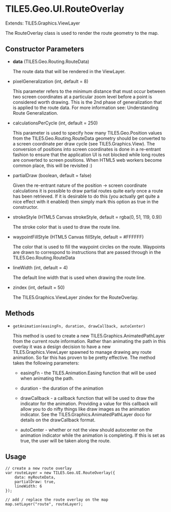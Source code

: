 TILE5.Geo.UI.RouteOverlay
=========================

Extends: TILE5.Graphics.ViewLayer

The RouteOverlay class is used to render the route geometry to the map.  

Constructor Parameters
----------------------

- __data__ (TILE5.Geo.Routing.RouteData)

	The route data that will be rendered in the ViewLayer.  
	
- pixelGeneralization (int, default = 8)

	This parameter refers to the minimum distance that must occur between two screen coordinates at a particular zoom level before a point is considered worth drawing.  This is the 2nd phase of generalization that is applied to the route data.  For more information see: Understanding Route Generalization.
	
- calculationsPerCycle (int, default = 250)

	This parameter is used to specify how many TILE5.Geo.Position values from the TILE5.Geo.Routing.RouteData geometry should be converted to a screen coordinate per draw cycle (see TILE5.Graphics.View).  The conversion of positions into screen coordinates is done in a re-entrant fashion to ensure that the application UI is not blocked while long routes are converted to screen positions.  When HTML5 web workers become common place, this will be revisited :)
	
- partialDraw (boolean, default = false)

	Given the re-entrant nature of the position -> screen coordinate calculations it is possible to draw partial routes quite early once a route has been retrieved.  If it is desirable to do this (you actually get quite a nice effect with it enabled) then simply mark this option as true in the constructor.
	
- strokeStyle (HTML5 Canvas strokeStyle, default = rgba(0, 51, 119, 0.9))

	The stroke color that is used to draw the route line.
	
- waypointFillStyle (HTML5 Canvas fillStyle, default = #FFFFFF)

	The color that is used to fill the waypoint circles on the route.  Waypoints are drawn to correspond to instructions that are passed through in the TILE5.Geo.Routing.RouteData

- lineWidth (int, default = 4)

	The default line width that is used when drawing the route line.
	
- zindex (int, default = 50)

	The TILE5.Graphics.ViewLayer zindex for the RouteOverlay.
	
Methods
-------

- `getAnimation(easingFn, duration, drawCallback, autoCenter)`

	This method is used to create a new TILE5.Graphics.AnimatedPathLayer from the current route information.  Rather than animating the path in this overlay it was a design decision to have a new TILE5.Graphics.ViewLayer spawned to manage drawing any route animation.  So far this has proven to be pretty effective.  The method takes the following parameters:
	
	- easingFn - the TILE5.Animation.Easing function that will be used when animating the path.
	
	- duration - the duration of the animation
	
	- drawCallback - a callback function that will be used to draw the indicator for the animation.  Providing a value for this callback will allow you to do nifty things like draw images as the animation indicator.  See the TILE5.Graphics.AnimatedPathLayer doco for details on the drawCallback format.
	
	- autoCenter - whether or not the view should autocenter on the animation indicator while the animation is completing.  If this is set as true, the user will be taken along the route.
	
Usage
-----

	// create a new route overlay
	var routeLayer = new TILE5.Geo.UI.RouteOverlay({
		data: myRouteData,
		partialDraw: true,
		lineWidth: 6
	});
	
	// add / replace the route overlay on the map
	map.setLayer("route", routeLayer);